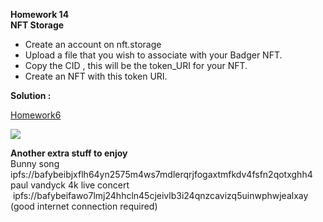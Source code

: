 **Homework 14**  
**NFT Storage**  

*   Create an account on nft.storage
*   Upload a file that you wish to associate with your Badger NFT.
*   Copy the CID , this will be the token\_URI for your NFT.
*   Create an NFT with this token URI.

**Solution :**

[Homework6](https://github.com/sergiotechx/bnbchainzero2hero/blob/main/homework6)

![](https://33333.cdn.cke-cs.com/kSW7V9NHUXugvhoQeFaf/images/5d0c45742c20ba1d194142d1402d1d373af790b1aea971e0.png)

**Another extra stuff to enjoy**   
Bunny song ipfs://bafybeibjxflh64yn2575m4ws7mdlerqrjfogaxtmfkdv4fsfn2qotxghh4  
paul vandyck 4k live concert  ipfs://bafybeifawo7lmj24hhcln45cjeivlb3i24qnzcavizq5uinwphwjealxay (good internet connection required)
